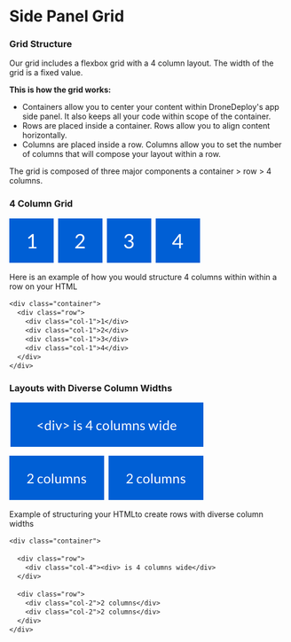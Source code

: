 # Side Panel Grid

### Grid Structure

Our grid includes a flexbox grid with a 4 column layout. The width of the grid is a fixed value. 

**This is how the grid works:**

* Containers allow you to center your content within DroneDeploy's app side panel. It also keeps all your code within scope of the container.
* Rows are placed inside a container. Rows allow you to align content horizontally. 
* Columns are placed inside a row. Columns allow you to set the number of columns that will compose your layout within a row. 

The grid is composed of three major components a container &gt; row &gt; 4 columns.

### 4 Column Grid

![](/assets/grid-columns-sample.png)

Here is an example of how you would structure 4 columns within within a row on your HTML

```
<div class="container">
  <div class="row">
    <div class="col-1">1</div>
    <div class="col-1">2</div>
    <div class="col-1">3</div>
    <div class="col-1">4</div>
  </div>
</div>
```

### Layouts with Diverse Column Widths

![](/assets/columns-example-4.png)

Example of structuring your HTMLto create rows with diverse column widths

```
<div class="container">

  <div class="row">
    <div class="col-4"><div> is 4 columns wide</div>
  </div>

  <div class="row">
    <div class="col-2">2 columns</div>
    <div class="col-2">2 columns</div>
  </div>
</div>
```



